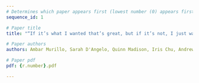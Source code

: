 ```yaml
---
# Determines which paper appears first (lowest number (0) appears first)
sequence_id: 1

# Paper title
title: "“If it’s what I wanted that’s great, but if it’s not, I just wasted time”: Examining the perceived costs/benefits of ML-enhanced developer tooling."

# Paper authors
authors: Ambar Murillo, Sarah D'Angelo, Quinn Madison, Iris Chu, Andrew Macvean 

# Paper pdf
pdf: {r.number}.pdf

---
```

